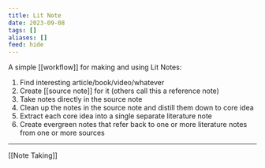 ```yaml
---
title: Lit Note
date: 2023-09-08
tags: []
aliases: []
feed: hide
---
```


A simple [[workflow]] for making and using Lit Notes:

1. Find interesting article/book/video/whatever
2. Create [[source note]] for it (others call this a reference note)
3. Take notes directly in the source note
4. Clean up the notes in the source note and distill them down to core idea    
5. Extract each core idea into a single separate literature note
6. Create evergreen notes that refer back to one or more literature notes from one or more sources

---
[[Note Taking]]
